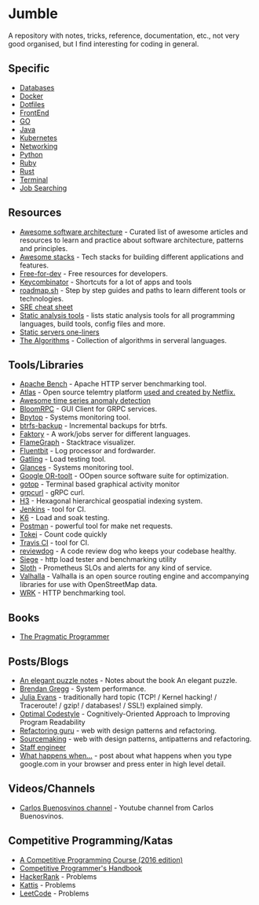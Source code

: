 # Jumble

A repository with notes, tricks, reference, documentation, etc., not very good organised, but I find interesting for coding in general.

## Specific

- [Databases](/databases/databases.md)
- [Docker](/docker/docker.md)
- [Dotfiles](/dotfiles/dotfiles.md)
- [FrontEnd](/front/front.md)
- [GO](go/go.md)
- [Java](/java/java.md)
- [Kubernetes](/k8s/k8s.md)
- [Networking](/network/network.md)
- [Python](/python/python.md)
- [Ruby](/ruby/ruby.md)
- [Rust](/rust/rust.md)
- [Terminal](/terminal/terminal.md)
- [Job Searching](/job/job.md)

## Resources

- [Awesome software architecture](https://mehdihadeli.github.io/awesome-software-architecture/) - Curated list of awesome articles and resources to learn and practice about software architecture, patterns and principles.
- [Awesome stacks](https://github.com/stackshareio/awesome-stacks) - Tech stacks for building different applications and features.
- [Free-for-dev](https://free-for.dev/#/) - Free resources for developers.
- [Keycombinator](https://keycombiner.com/collections/) - Shortcuts for a lot of apps and tools
- [roadmap.sh](https://roadmap.sh/roadmaps) - Step by step guides and paths to learn different tools or technologies.
- [SRE cheat sheet](https://github.com/shibumi/SRE-cheat-sheet)
- [Static analysis tools](https://github.com/analysis-tools-dev/static-analysis) - lists static analysis tools for all programming languages, build tools, config files and more.
- [Static servers one-liners](https://gist.github.com/willurd/5720255)
- [The Algorithms](https://the-algorithms.com/) - Collection of algorithms in serveral languages.

## Tools/Libraries

- [Apache Bench](https://httpd.apache.org/docs/2.4/programs/ab.html) - Apache HTTP server benchmarking tool.
- [Atlas](https://github.com/Netflix/Atlas) - Open source telemtry platform [used and created by Netflix.](https://netflixtechblog.com/introducing-atlas-netflixs-primary-telemetry-platform-bd31f4d8ed9a)
- [Awesome time series anomaly detection](https://github.com/rob-med/awesome-TS-anomaly-detection)
- [BloomRPC](https://github.com/uw-labs/bloomrpc) - GUI Client for GRPC services.
- [Bpytop](https://github.com/aristocratos/bpytop) - Systems monitoring tool.
- [btrfs-backup](https://github.com/bob1de/btrfs-backup) - Incremental backups for btrfs.
- [Faktory](https://github.com/contribsys/faktory) - A work/jobs server for different languages.
- [FlameGraph](https://github.com/brendangregg/FlameGraph) - Stacktrace visualizer.
- [Fluentbit](https://fluentbit.io/) - Log processor and fordwarder.
- [Gatling](https://gatling.io/) - Load testing tool.
- [Glances](https://nicolargo.github.io/glances/) - Systems monitoring tool.
- [Google OR-toolt](https://developers.google.com/optimization) - OOpen source software suite for optimization.
- [gotop](https://github.com/xxxserxxx/gotop) -  Terminal based graphical activity monitor
- [grpcurl](https://github.com/fullstorydev/grpcurl) - gRPC curl.
- [H3](https://h3geo.org/) - Hexagonal hierarchical geospatial indexing system.
- [Jenkins](https://www.jenkins.io/) - tool for CI.
- [K6](https://k6.io/) - Load and soak testing.
- [Postman](https://www.postman.com/) - powerful tool for make net requests.
- [Tokei](https://github.com/XAMPPRocky/tokei) - Count code quickly
- [Travis CI](https://travis-ci.org/) - tool for CI.
- [reviewdog](https://github.com/reviewdog/reviewdog) - A code review dog who keeps your codebase healthy.
- [Siege](https://github.com/JoeDog/siege) - http load tester and benchmarking utility
- [Sloth](https://github.com/slok/sloth) - Prometheus SLOs and alerts for any kind of service.
- [Valhalla](https://github.com/valhalla/valhalla) - Valhalla is an open source routing engine and accompanying libraries for use with OpenStreetMap data.
- [WRK](https://github.com/wg/wrk) - HTTP benchmarking tool.

## Books

- [The Pragmatic Programmer](https://ricardogeek.com/docs/r_pragmatic_programmer.pdf)

## Posts/Blogs

- [An elegant puzzle notes](https://github.com/mgp/book-notes/blob/master/an-elegant-puzzle.markdown) - Notes about the book An elegant puzzle.
- [Brendan Gregg](https://www.brendangregg.com/) - System performance.
- [Julia Evans](https://jvns.ca/) - traditionally hard topic (TCP! / Kernel hacking! / Traceroute! / gzip! / databases! / SSL!) explained simply.
- [Optimal Codestyle](https://optimal-codestyle.github.io/) - Cognitively-Oriented Approach to Improving Program Readability
- [Refactoring guru](https://refactoring.guru/) - web with design patterns and refactoring.
- [Sourcemaking](https://sourcemaking.com/) - web with design patterns, antipatterns and refactoring.
- [Staff engineer](https://staffeng.com/)
- [What happens when...](https://github.com/alex/what-happens-when) - post about what happens when you type google.com in your browser and press enter in high level detail.

## Videos/Channels

- [Carlos Buenosvinos channel](https://www.youtube.com/user/carlosbuenosvinos/videos) - Youtube channel from Carlos Buenosvinos.

## Competitive Programming/Katas

- [A Competitive Programming Course (2016 edition)](https://algo.is/t-414-aflv-competitive-programming-course-2016/)
- [Competitive Programmer's Handbook](https://cses.fi/book/book.pdf)
- [HackerRank](https://www.hackerrank.com/) - Problems
- [Kattis](https://open.kattis.com/) - Problems
- [LeetCode](https://leetcode.com/) - Problems
